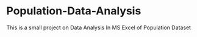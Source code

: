 # Population-Data-Analysis
This is a small project on Data Analysis In MS Excel of Population Dataset
